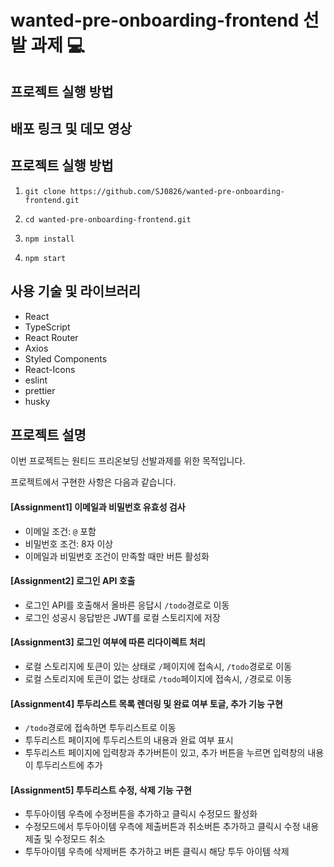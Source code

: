 # wanted-pre-onboarding-frontend 선발 과제 :computer:

## 프로젝트 실행 방법

## 배포 링크 및 데모 영상

## 프로젝트 실행 방법
1. `git clone https://github.com/SJ0826/wanted-pre-onboarding-frontend.git`

2. `cd wanted-pre-onboarding-frontend.git`

3. `npm install`

4. `npm start`

## 사용 기술 및  라이브러리
* React
* TypeScript
* React Router
* Axios
* Styled Components
* React-Icons
* eslint
* prettier
* husky


## 프로젝트 설명
이번 프로젝트는 원티드 프리온보딩 선발과제를 위한 목적입니다.

프로젝트에서 구현한 사항은 다음과 같습니다.


#### [Assignment1] 이메일과 비밀번호 유효성 검사 
* 이메일 조건: `@` 포함
* 비밀번호 조건: 8자 이상
* 이메일과 비밀번호 조건이 만족할 때만 버튼 활성화

#### [Assignment2] 로그인 API 호출
* 로그인 API를 호출해서 올바른 응답시 `/todo`경로로 이동
* 로그인 성공시 응답받은 JWT를 로컬 스토리지에 저장

#### [Assignment3] 로그인 여부에 따른 리다이렉트 처리
* 로컬 스토리지에 토큰이 있는 상태로 `/`페이지에 접속시, `/todo`경로로 이동
* 로컬 스토리지에 토큰이 없는 상태로 `/todo`페이지에 접속시, `/`경로로 이동

#### [Assignment4] 투두리스트 목록 렌더링 및 완료 여부 토글, 추가 기능 구현
* `/todo`경로에 접속하면 투두리스트로 이동
* 투두리스트 페이지에 투두리스트의 내용과 완료 여부 표시
* 투두리스트 페이지에 입력창과 추가버튼이 있고, 추가 버튼을 누르면 입력창의 내용이 투두리스트에 추가

#### [Assignment5] 투두리스트 수정, 삭제 기능 구현
* 투두아이템 우측에 수정버튼을 추가하고 클릭시 수정모드 활성화
* 수정모드에서 투두아이템 우측에 제출버튼과 취소버튼 추가하고 클릭시 수정 내용 제출 및 수정모드 취소
* 투두아이템 우측에 삭제버튼 추가하고 버튼 클릭시 해당 투두 아이템 삭제

